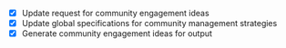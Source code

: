 - [x] Update request for community engagement ideas
- [x] Update global specifications for community management strategies
- [x] Generate community engagement ideas for output
